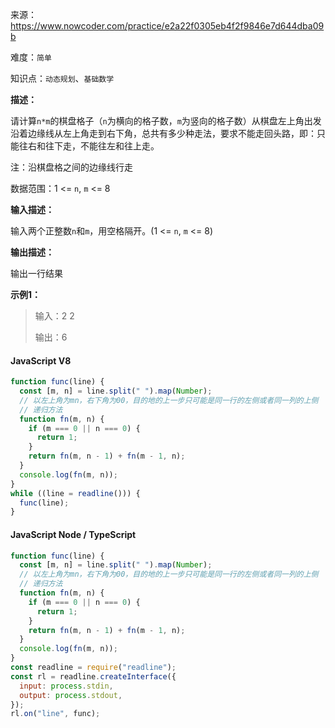 来源：<https://www.nowcoder.com/practice/e2a22f0305eb4f2f9846e7d644dba09b>

难度：`简单`

知识点：`动态规划`、`基础数学`

**描述：**

请计算`n*m`的棋盘格子（`n`为横向的格子数，`m`为竖向的格子数）从棋盘左上角出发沿着边缘线从左上角走到右下角，总共有多少种走法，要求不能走回头路，即：只能往右和往下走，不能往左和往上走。

注：沿棋盘格之间的边缘线行走

数据范围：1 <= `n`, `m` <= 8

**输入描述：**

输入两个正整数`n`和`m`，用空格隔开。(1 <= `n`, `m` <= 8)

**输出描述：**

输出一行结果

**示例1：**

> 输入：2 2
>
> 输出：6

<!-- tabs:start -->

#### **JavaScript V8**

```javascript
function func(line) {
  const [m, n] = line.split(" ").map(Number);
  // 以左上角为mn，右下角为00，目的地的上一步只可能是同一行的左侧或者同一列的上侧
  // 递归方法
  function fn(m, n) {
    if (m === 0 || n === 0) {
      return 1;
    }
    return fn(m, n - 1) + fn(m - 1, n);
  }
  console.log(fn(m, n));
}
while ((line = readline())) {
  func(line);
}
```

#### **JavaScript Node / TypeScript**

```javascript
function func(line) {
  const [m, n] = line.split(" ").map(Number);
  // 以左上角为mn，右下角为00，目的地的上一步只可能是同一行的左侧或者同一列的上侧
  // 递归方法
  function fn(m, n) {
    if (m === 0 || n === 0) {
      return 1;
    }
    return fn(m, n - 1) + fn(m - 1, n);
  }
  console.log(fn(m, n));
}
const readline = require("readline");
const rl = readline.createInterface({
  input: process.stdin,
  output: process.stdout,
});
rl.on("line", func);
```

<!-- tabs:end -->
